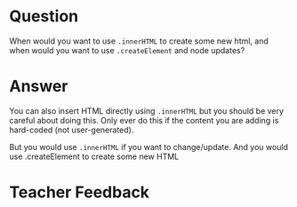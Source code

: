 # Question
When would you want to use `.innerHTML` to create some new html, and when would you want to use `.createElement` and node updates?

# Answer
You can also insert HTML directly using `.innerHTML` but you should be very careful about doing this. Only ever do this if the content you are adding is hard-coded (not user-generated).

But you would use `.innerHTML` if you want to change/update. 
And you would use .createElement to create some new HTML
# Teacher Feedback
